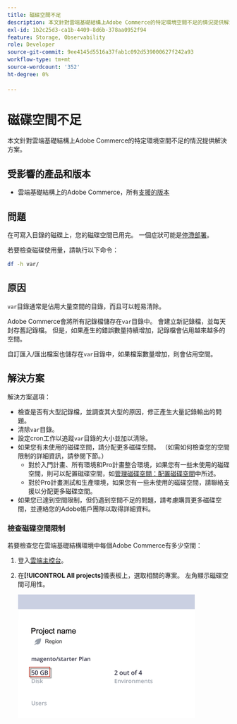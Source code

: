 ```yaml
---
title: 磁碟空間不足
description: 本文針對雲端基礎結構上Adobe Commerce的特定環境空間不足的情況提供解決方案。
exl-id: 1b2c25d3-ca1b-4409-8d6b-378aa0952f94
feature: Storage, Observability
role: Developer
source-git-commit: 9ee4145d5516a37fab1c092d539000627f242a93
workflow-type: tm+mt
source-wordcount: '352'
ht-degree: 0%

---
```


# 磁碟空間不足

本文針對雲端基礎結構上Adobe Commerce的特定環境空間不足的情況提供解決方案。

## 受影響的產品和版本

* 雲端基礎結構上的Adobe Commerce，所有[支援的版本](https://magento.com/sites/default/files/magento-software-lifecycle-policy.pdf)

## 問題

在可寫入目錄的磁碟上，您的磁碟空間已用完。 一個症狀可能是[停滯部署](/help/troubleshooting/deployment/deployment-stuck-with-unable-to-upload-the-application-to-the-remote-cluster-error.md)。

若要檢查磁碟使用量，請執行以下命令：

```bash
df -h var/
```

## 原因

`var`目錄通常是佔用大量空間的目錄，而且可以輕易清除。

Adobe Commerce會將所有記錄檔儲存在`var`目錄中。 會建立新記錄檔，並每天封存舊記錄檔。 但是，如果產生的錯誤數量持續增加，記錄檔會佔用越來越多的空間。

自訂匯入/匯出檔案也儲存在`var`目錄中，如果檔案數量增加，則會佔用空間。

## 解決方案

解決方案選項：

* 檢查是否有大型記錄檔，並調查其大型的原因，修正產生大量記錄輸出的問題。
* 清除`var`目錄。
* 設定cron工作以追蹤`var`目錄的大小並加以清除。
* 如果您有未使用的磁碟空間，請分配更多磁碟空間。 （如需如何檢查您的空間限制的詳細資訊，請參閱下節。）
   * 對於入門計畫、所有環境和Pro計畫整合環境，如果您有一些未使用的磁碟空間，則可以配置磁碟空間，如[管理磁碟空間：配置磁碟空間](https://devdocs.magento.com/guides/v2.3/cloud/project/manage-disk-space.html#application-disk-space)中所述。
   * 對於Pro計畫測試和生產環境，如果您有一些未使用的磁碟空間，請聯絡支援以分配更多磁碟空間。
* 如果您已達到空間限制，但仍遇到空間不足的問題，請考慮購買更多磁碟空間，並連絡您的Adobe帳戶團隊以取得詳細資料。

### 檢查磁碟空間限制

若要檢查您在雲端基礎結構環境中每個Adobe Commerce有多少空間：

1. 登入[雲端主控台](https://console.adobecommerce.com)。
1. 在&#x200B;**[!UICONTROL All projects]**&#x200B;儀表板上，選取相關的專案。 左角顯示磁碟空間可用性。

   ![project_space.png](/help/troubleshooting/miscellaneous/assets/project_space.png)
